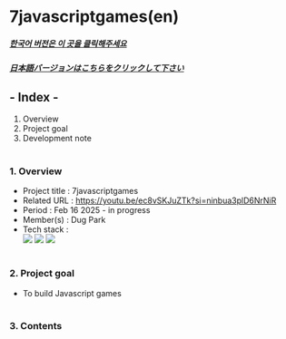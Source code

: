 # 7javascriptgames(en)

##### [한국어 버전은 이 곳을 클릭해주세요](README.md)

##### [日本語バージョンはこちらをクリックして下さい](README_JP.md)

## - Index -

1. Overview
2. Project goal
3. Development note
   </br>
   </br>

### 1. Overview

- Project title : 7javascriptgames
- Related URL : https://youtu.be/ec8vSKJuZTk?si=ninbua3plD6NrNiR
- Period : Feb 16 2025 - in progress
- Member(s) : Dug Park
- Tech stack : </br>
  <img src="https://img.shields.io/badge/HTML5-E34F26?style=for-the-badge&logo=HTML5&logoColor=white">
  <img src="https://img.shields.io/badge/CSS-663399?style=for-the-badge&logo=css&logoColor=white">
  <img src="https://img.shields.io/badge/JAVASCRIPT-F7DF1E?style=for-the-badge&logo=javascript&logoColor=white">
  </br>
  </br>

### 2. Project goal

- To build Javascript games
  </br>
  </br>

### 3. Contents

